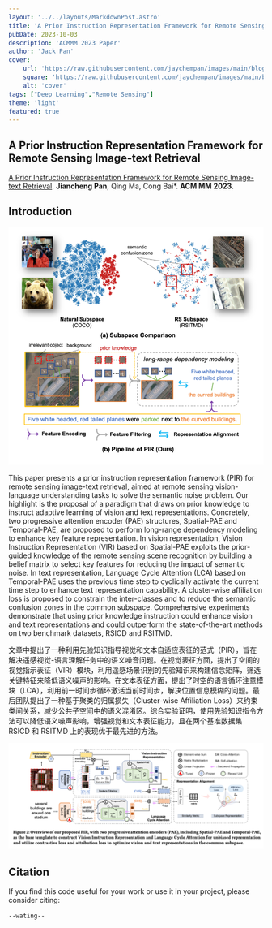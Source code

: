 ```yaml
---
layout: '../../layouts/MarkdownPost.astro'
title: 'A Prior Instruction Representation Framework for Remote Sensing Image-text Retrieval'
pubDate: 2023-10-03
description: 'ACMMM 2023 Paper'
author: 'Jack Pan'
cover:
    url: 'https://raw.githubusercontent.com/jaychempan/images/main/blog-imgs/202310032023903.png'
    square: 'https://raw.githubusercontent.com/jaychempan/images/main/blog-imgs/202310032023903.png'
    alt: 'cover'
tags: ["Deep Learning","Remote Sensing"]
theme: 'light'
featured: true
---
```

## A Prior Instruction Representation Framework for Remote Sensing Image-text Retrieval

 [A Prior Instruction Representation Framework for Remote Sensing Image-text Retrieval](). **Jiancheng Pan**, Qing Ma, Cong Bai*. **ACM MM 2023.**

## Introduction

![|inline](https://raw.githubusercontent.com/jaychempan/images/main/blog-imgs/202310032023903.png)

This paper presents a prior instruction representation framework (PIR) for remote sensing image-text retrieval, aimed at remote sensing vision-language understanding tasks to solve the semantic noise problem. Our highlight is the proposal of a paradigm that draws on prior knowledge to instruct adaptive learning of vision and text representations. Concretely, two progressive attention encoder (PAE) structures, Spatial-PAE and Temporal-PAE, are proposed to perform long-range dependency modeling to enhance key feature representation. In vision representation, Vision Instruction Representation (VIR) based on Spatial-PAE exploits the prior-guided knowledge of the remote sensing scene recognition by building a belief matrix to select key features for reducing the impact of semantic noise. In text representation, Language Cycle Attention (LCA) based on Temporal-PAE uses the previous time step to cyclically activate the current time step to enhance text representation capability. A cluster-wise affiliation loss is proposed to constrain the inter-classes and to reduce the semantic confusion zones in the common subspace. Comprehensive experiments demonstrate that using prior knowledge instruction could enhance vision and text representations and could outperform the state-of-the-art methods on two benchmark datasets, RSICD and RSITMD.

文章中提出了一种利用先验知识指导视觉和文本自适应表征的范式（PIR），旨在解决遥感视觉-语言理解任务中的语义噪音问题。在视觉表征方面，提出了空间的视觉指示表征（VIR）模块，利用遥感场景识别的先验知识来构建信念矩阵，筛选关键特征来降低语义噪声的影响。在文本表征方面，提出了时空的语言循环注意模块（LCA），利用前一时间步循环激活当前时间步，解决位置信息模糊的问题。最后团队提出了一种基于聚类的归属损失（Cluster-wise Affiliation Loss）来约束类间关系，减少公共子空间中的语义混淆区。综合实验证明，使用先验知识指令方法可以降低语义噪声影响，增强视觉和文本表征能力，且在两个基准数据集 RSICD 和 RSITMD 上的表现优于最先进的方法。

![|inline](https://raw.githubusercontent.com/jaychempan/images/main/blog-imgs/202310032018345.png)

## Citation

If you find this code useful for your work or use it in your project, please consider citing:

```
--wating--
```
